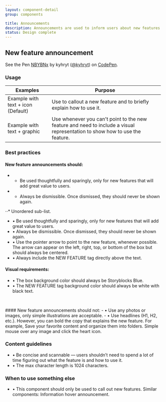 ```yaml
---
layout: component-detail
group: components

title: Announcements
description: Announcements are used to inform users about new features or important site updates. They’re one of the most prominent ways to grab users attention.
status: Design complete
---
```


## New feature announcement


<p data-height="265" data-theme-id="light" data-slug-hash="NBYBNx" data-default-tab="css,result" data-user="kyhryt" data-pen-title="NBYBNx" class="codepen">See the Pen <a href="https://codepen.io/kyhryt/pen/NBYBNx/">NBYBNx</a> by kyhryt (<a href="https://codepen.io/kyhryt">@kyhryt</a>) on <a href="https://codepen.io">CodePen</a>.</p>
<script async src="https://static.codepen.io/assets/embed/ei.js"></script>

### Usage

| Examples     | Purpose                                                                          |
| --------------- |----------------------------------------------------------------------------------|
| Example with text + icon (Default)         | Use to callout a new feature and to briefly explain how to use it.                                 |
| Example with text + graphic       | Use whenever you can't point to the new feature and need to include a visual representation to show how to use the feature.                |

### Best practices
#### New feature announcements should:
* - Be used thoughtfully and sparingly, only for new features that will add great value to users.
* - Always be dismissible. Once dismissed, they should never be shown again.

⋅⋅* Unordered sub-list.
  - • Be used thoughtfully and sparingly, only for new features that will add great value to users.
  - • Always be dismissible. Once dismissed, they should never be shown again.
  - • Use the pointer arrow to point to the new feature, whenever possible. The arrow can appear on the left, right, top, or bottom of the box but should always be centered.
  - • Always include the NEW FEATURE tag directly above the text.
  #### Visual requirements:
  - • The box background color should always be Storyblocks Blue.
  - • The NEW FEATURE tag background color should always be white with black text.
  <dl>
<br>
  </dl>
#### New feature announcements should not:
- • Use any photos or images, only simple illustrations are acceptable.
- • Use headlines (H1, H2, etc.). However, you can bold the copy that explains the new feature. For example, Save your favorite content and organize them into folders. Simple mouse over any image and click the heart icon.

### Content guidelines
  - • Be concise and scannable — users shouldn’t need to spend a lot of time figuring out what the feature is and how to use it.
  - • The max character length is 1024 characters.

### When to use something else
  - • This component should only be used to call out new features. Similar components: Information hover announcement.  
